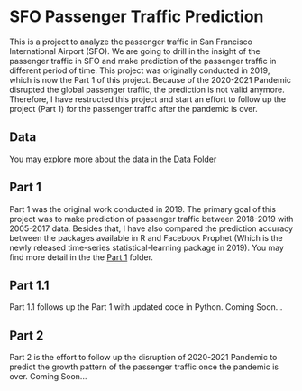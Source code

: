 # SFO Passenger Traffic Prediction

This is a project to analyze the passenger traffic in San Francisco International Airport (SFO). We are going to drill in the insight of the passenger traffic in SFO and make prediction of the passenger traffic in different period of time. This project was originally conducted in 2019, which is now the Part 1 of this project. Because of the 2020-2021 Pandemic disrupted the global passenger traffic, the prediction is not valid anymore. Therefore, I have restructed this project and start an effort to follow up the project (Part 1) for the passenger traffic after the pandemic is over.

## Data
You may explore more about the data in the [Data Folder](/Data)


## Part 1
Part 1 was the original work conducted in 2019. The primary goal of this project was to make prediction of passenger traffic between 2018-2019 with 2005-2017 data. Besides that, I have also compared the prediction accuracy between the packages available in R and Facebook Prophet (Which is the newly released time-series statistical-learning package in 2019). You may find more detail in the the [Part 1](/Part1) folder.

## Part 1.1
Part 1.1 follows up the Part 1 with updated code in Python. Coming Soon...

## Part 2
Part 2 is the effort to follow up the disruption of 2020-2021 Pandemic to predict the growth pattern of the passenger traffic once the pandemic is over. Coming Soon...

